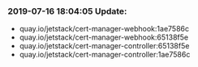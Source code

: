 ### 2019-07-16 18:04:05 Update:

- quay.io/jetstack/cert-manager-webhook:1ae7586c
- quay.io/jetstack/cert-manager-webhook:65138f5e
- quay.io/jetstack/cert-manager-controller:65138f5e
- quay.io/jetstack/cert-manager-controller:1ae7586c
